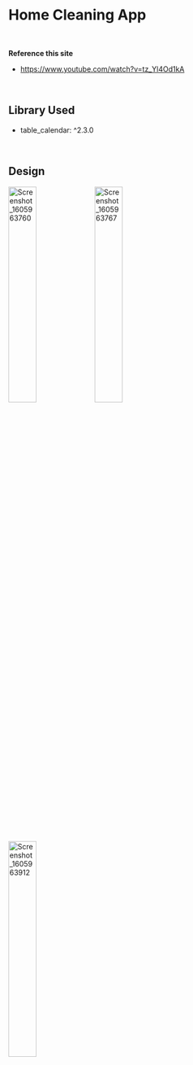 # Home Cleaning App
<br/>

**Reference this site**
* https://www.youtube.com/watch?v=tz_Yl4Od1kA
<br/>

## Library Used

* table_calendar: ^2.3.0
<br/>

## Design

<img src="https://user-images.githubusercontent.com/28584258/99878072-385ec580-2c46-11eb-9655-074ae2929567.png" alt="Screenshot_1605963760" width="33%" height="33%" /> <img src="https://user-images.githubusercontent.com/28584258/99878074-3a288900-2c46-11eb-90b4-12e930de9aa8.png" alt="Screenshot_1605963767" width="33%" height="33%" /> <img src="https://user-images.githubusercontent.com/28584258/99878075-3b59b600-2c46-11eb-8a41-cea0a6749172.png" alt="Screenshot_1605963912" width="33%" height="33%" />
